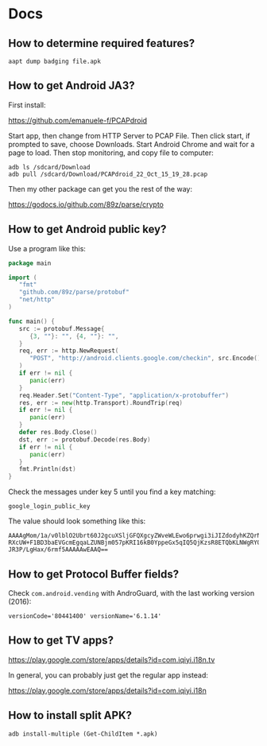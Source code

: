# Docs

## How to determine required features?

~~~
aapt dump badging file.apk
~~~

## How to get Android JA3?

First install:

https://github.com/emanuele-f/PCAPdroid

Start app, then change from HTTP Server to PCAP File. Then click start, if
prompted to save, choose Downloads. Start Android Chrome and wait for a page to
load. Then stop monitoring, and copy file to computer:

~~~
adb ls /sdcard/Download
adb pull /sdcard/Download/PCAPdroid_22_Oct_15_19_28.pcap
~~~

Then my other package can get you the rest of the way:

https://godocs.io/github.com/89z/parse/crypto

## How to get Android public key?

Use a program like this:

~~~go
package main

import (
   "fmt"
   "github.com/89z/parse/protobuf"
   "net/http"
)

func main() {
   src := protobuf.Message{
      {3, ""}: "", {4, ""}: "",
   }
   req, err := http.NewRequest(
      "POST", "http://android.clients.google.com/checkin", src.Encode(),
   )
   if err != nil {
      panic(err)
   }
   req.Header.Set("Content-Type", "application/x-protobuffer")
   res, err := new(http.Transport).RoundTrip(req)
   if err != nil {
      panic(err)
   }
   defer res.Body.Close()
   dst, err := protobuf.Decode(res.Body)
   if err != nil {
      panic(err)
   }
   fmt.Println(dst)
}
~~~

Check the messages under key 5 until you find a key matching:

~~~
google_login_public_key
~~~

The value should look something like this:

~~~
AAAAgMom/1a/v0lblO2Ubrt60J2gcuXSljGFQXgcyZWveWLEwo6prwgi3iJIZdodyhKZQrNWp5nKJ3sr
RXcUW+F1BD3baEVGcmEgqaLZUNBjm057pKRI16kB0YppeGx5qIQ5QjKzsR8ETQbKLNWgRY0QRNVz34kM
JR3P/LgHax/6rmf5AAAAAwEAAQ==
~~~

## How to get Protocol Buffer fields?

Check `com.android.vending` with AndroGuard, with the last working version
(2016):

~~~
versionCode='80441400' versionName='6.1.14'
~~~

## How to get TV apps?

https://play.google.com/store/apps/details?id=com.iqiyi.i18n.tv

In general, you can probably just get the regular app instead:

https://play.google.com/store/apps/details?id=com.iqiyi.i18n

## How to install split APK?

~~~
adb install-multiple (Get-ChildItem *.apk)
~~~
